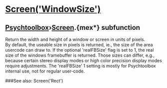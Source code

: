 # [Screen('WindowSize')](Screen-WindowSize) 
## [Psychtoolbox](Pyschtoolbox)&#8250;[Screen](Screen).{mex*} subfunction


Return the width and height of a window or screen in units of pixels.  
By default, the useable size in pixels is returned, ie., the size of the area  
usercode can draw to. If the optional 'realFBSize' flag is set to 1, the real  
size of the windows framebuffer is returned. Those sizes can differ, e.g.,  
because certain stereo display modes or high color precision display modes  
require adjustments. The 'realFBSize' 1 setting is mostly for Psychtoolbox  
internal use, not for regular user-code.  
  


###See also:
Screen('Rect')
